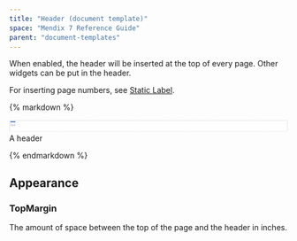 ```yaml
---
title: "Header (document template)"
space: "Mendix 7 Reference Guide"
parent: "document-templates"
---
```



When enabled, the header will be inserted at the top of every page. Other widgets can be put in the header.

For inserting page numbers, see [Static Label](static-label-document-template).

<div class="alert alert-info">{% markdown %}

![](attachments/819203/918236.png)
A header

{% endmarkdown %}</div>

## Appearance

### TopMargin

The amount of space between the top of the page and the header in inches.
